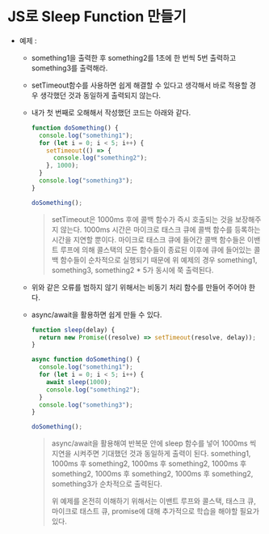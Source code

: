 # JS로 Sleep Function 만들기

- 예제 :

  - something1을 출력한 후 something2를 1초에 한 번씩 5번 출력하고 something3를 출력해라.
  - setTimeout함수를 사용하면 쉽게 해결할 수 있다고 생각해서 바로 적용할 경우 생각했던 것과 동일하게 출력되지 않는다.
  - 내가 첫 번째로 오해해서 작성했던 코드는 아래와 같다.

    ```javascript
    function doSomething() {
      console.log("something1");
      for (let i = 0; i < 5; i++) {
        setTimeout(() => {
          console.log("something2");
        }, 1000);
      }
      console.log("something3");
    }

    doSomething();
    ```

    > setTimeout은 1000ms 후에 콜백 함수가 즉시 호출되는 것을 보장해주지 않는다. 1000ms 시간은 마이크로 태스크 큐에 콜백 함수를 등록하는 시간을 지연할 뿐이다. 마이크로 태스크 큐에 들어간 콜백 함수들은 이밴트 루프에 의해 콜스택의 모든 함수들이 종료된 이후에 큐에 들어있는 콜백 함수들이 순차적으로 실행되기 때문에 위 예제의 경우 something1, something3, something2 \* 5가 동시에 쭉 출력된다.

  - 위와 같은 오류를 범하지 않기 위해서는 비동기 처리 함수를 만들어 주어야 한다.
  - async/await을 활용하면 쉽게 만들 수 있다.

    ```javascript
    function sleep(delay) {
      return new Promise((resolve) => setTimeout(resolve, delay));
    }

    async function doSomething() {
      console.log("something1");
      for (let i = 0; i < 5; i++) {
        await sleep(1000);
        console.log("something2");
      }
      console.log("something3");
    }

    doSomething();
    ```

    > async/await을 활용해여 반복문 안에 sleep 함수를 넣어 1000ms 씩 지연을 시켜주면 기대했던 것과 동일하게 출력이 된다. something1, 1000ms 후 something2, 1000ms 후 something2, 1000ms 후 something2, 1000ms 후 something2, 1000ms 후 something2, something3가 순차적으로 출력된다.
    >
    > 위 예제를 온전히 이해하기 위해서는 이밴트 루프와 콜스택, 태스크 큐, 마이크로 태스트 큐, promise에 대해 추가적으로 학습을 해야할 필요가 있다.
